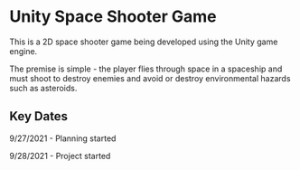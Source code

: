 # Unity Space Shooter Game
This is a 2D space shooter game being developed using the Unity game engine.

The premise is simple - the player flies through space in a spaceship and must shoot to destroy enemies and avoid or destroy environmental hazards such as asteroids.
## Key Dates
9/27/2021 - Planning started

9/28/2021 - Project started
